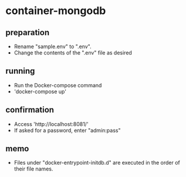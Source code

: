 # container-mongodb
## preparation
- Rename "sample.env" to ".env".
- Change the contents of the ".env" file as desired

## running
- Run the Docker-compose command
- 'docker-compose up'

## confirmation
- Access 'http://localhost:8081/'
- If asked for a password, enter "admin:pass"


## memo
- Files under "docker-entrypoint-initdb.d" are executed in the order of their file names.
